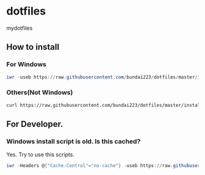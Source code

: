 dotfiles
========
mydotfiles
  
## How to install

### For Windows

```powershell
iwr -useb https://raw.githubusercontent.com/bundai223/dotfiles/master/install.ps1 | iex
```

### Others(Not Windows)

```sh
curl https://raw.githubusercontent.com/bundai223/dotfiles/master/install | bash -s
```

## For Developer.

### Windows install script is old. Is this cached?

Yes. Try to use this scripts.

```powershell
iwr -Headers @{"Cache-Control"="no-cache"} -useb https://raw.githubusercontent.com/bundai223/dotfiles/master/install.ps1 | iex
```
